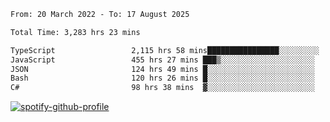 <!--START_SECTION:waka-->

```txt
From: 20 March 2022 - To: 17 August 2025

Total Time: 3,283 hrs 23 mins

TypeScript                 2,115 hrs 58 mins████████████████░░░░░░░░░   64.44 %
JavaScript                 455 hrs 27 mins ███▒░░░░░░░░░░░░░░░░░░░░░   13.87 %
JSON                       124 hrs 49 mins █░░░░░░░░░░░░░░░░░░░░░░░░   03.80 %
Bash                       120 hrs 26 mins █░░░░░░░░░░░░░░░░░░░░░░░░   03.67 %
C#                         98 hrs 38 mins  ▓░░░░░░░░░░░░░░░░░░░░░░░░   03.00 %
```

<!--END_SECTION:waka-->
[![spotify-github-profile](https://spotify-github-profile.vercel.app/api/view?uid=c00zprrvy9xiloa9qnco3hmng&cover_image=true&theme=novatorem&show_offline=false&background_color=121212&bar_color=53b14f&bar_color_cover=false)](https://spotify-github-profile.vercel.app/api/view?uid=c00zprrvy9xiloa9qnco3hmng&redirect=true)



